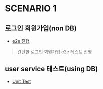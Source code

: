 # SCENARIO 1

## 로그인 회원가입(non DB)

- [e2e 진행](../../test/e2e/scenario1.test.js)

> 간단한 로그인 회원가입 e2e 테스트 진행

## user service 테스트(using DB)

- [Unit Test](../../test/unit/scenario1_user_unit.test.js)
